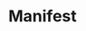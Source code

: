 ---
git: https://github.com/mnfst/manifest
logohandle: manifestbuild
sort: manifestbuild
title: Manifest
website: https://manifest.build/
---